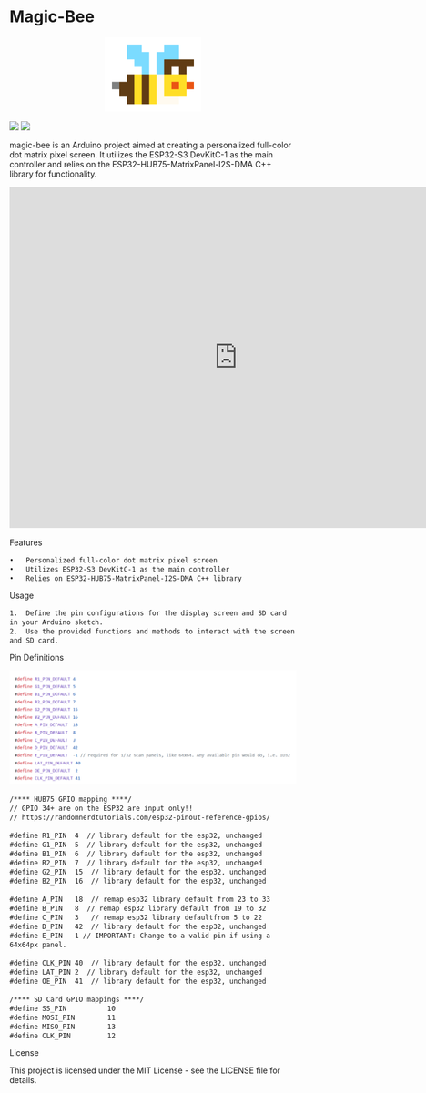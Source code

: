 # Magic-Bee

<div align=center>
  <img src="https://github.com/dashuai2ml/magic-bee/blob/main/other/bee.png"></img>
</div>

![](https://img.shields.io/badge/Language-C++-brightgreen) ![](https://img.shields.io/badge/License-MIT-orange)


magic-bee is an Arduino project aimed at creating a personalized full-color dot matrix pixel screen. It utilizes the ESP32-S3 DevKitC-1 as the main controller and relies on the ESP32-HUB75-MatrixPanel-I2S-DMA C++ library for functionality.

<iframe 
src="https://www.bilibili.com/video/BV1up421y7LA/?spm_id_from=333.999.0.0&vd_source=ec75cd72de44d1ef73bd3ec0b17265c7" 
scrolling="no" 
border="0" 
frameborder="no" 
framespacing="0" 
allowfullscreen="true" 
height=600 
width=800> 
</iframe>


Features

	•	Personalized full-color dot matrix pixel screen
	•	Utilizes ESP32-S3 DevKitC-1 as the main controller
	•	Relies on ESP32-HUB75-MatrixPanel-I2S-DMA C++ library


Usage

	1.	Define the pin configurations for the display screen and SD card in your Arduino sketch.
	2.	Use the provided functions and methods to interact with the screen and SD card.

Pin Definitions

![](https://github.com/dashuai2ml/magic-bee/blob/main/doc/%E5%BC%95%E8%84%9A.png)

    /**** HUB75 GPIO mapping ****/
    // GPIO 34+ are on the ESP32 are input only!!
    // https://randomnerdtutorials.com/esp32-pinout-reference-gpios/

    #define R1_PIN  4  // library default for the esp32, unchanged
    #define G1_PIN  5  // library default for the esp32, unchanged
    #define B1_PIN  6  // library default for the esp32, unchanged
    #define R2_PIN  7  // library default for the esp32, unchanged
    #define G2_PIN  15  // library default for the esp32, unchanged
    #define B2_PIN  16  // library default for the esp32, unchanged

    #define A_PIN   18  // remap esp32 library default from 23 to 33
    #define B_PIN   8  // remap esp32 library default from 19 to 32
    #define C_PIN   3   // remap esp32 library defaultfrom 5 to 22
    #define D_PIN   42  // library default for the esp32, unchanged
    #define E_PIN   1 // IMPORTANT: Change to a valid pin if using a 64x64px panel.

    #define CLK_PIN 40  // library default for the esp32, unchanged
    #define LAT_PIN 2  // library default for the esp32, unchanged
    #define OE_PIN  41  // library default for the esp32, unchanged

    /**** SD Card GPIO mappings ****/
    #define SS_PIN          10
    #define MOSI_PIN        11
    #define MISO_PIN        13
    #define CLK_PIN         12


License

This project is licensed under the MIT License - see the LICENSE file for details.

